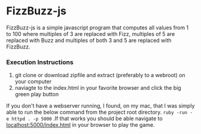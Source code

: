 # FizzBuzz-js 

FizzBuzz-js is a simple javascript program that computes all values from 1 to 100 where multiples of 3 are replaced with Fizz, multiples of 5 are replaced with Buzz and multiples of both 3 and 5 are replaced with FizzBuzz.

### Execution Instructions
1. git clone or download zipfile and extract (preferably to a webroot) on your computer
2. naviagte to the index.html in your favorite browser and click the big green play button

If you don't have a webserver running, I found, on my mac, that I was simply able to run the below command from the project root directory. <code>ruby -run -e httpd . -p 5000</code> .If that works you should be able navigate to [localhost:5000/index.html](http://localhost:5000/index.html) in your browser to play the game.


